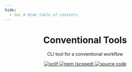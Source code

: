 ```yaml
---
hide:
  - toc # Hide table of contents
---
```


<div align="center">

<h1>Conventional Tools</h1>

<p>CLI tool for a conventional workflow</p>

<p>
    <a href="https://oclif.io">
        <img alt="oclif" src="https://img.shields.io/badge/cli-oclif-brightgreen.svg">
    </a>
    <a href="https://www.npmjs.com/package/@baln/conventional-tools">
        <img alt="npm (scoped)" src="https://img.shields.io/npm/v/@baln/conventional-tools">
    </a>
    <a href="https://git.zportal.co.uk/practically-oss/conventional-tools">
        <img alt="source code" src="/assets/source-practically.svg">
    </a>
</p>

</div>
